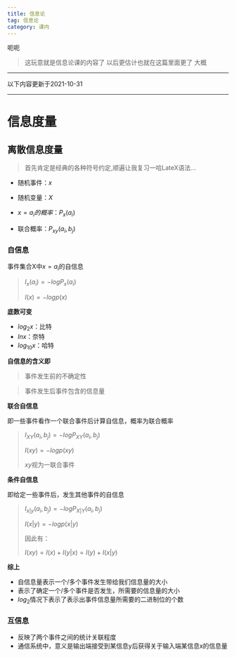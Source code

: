 ```yaml
---
title: 信息论
tag: 信息论
category: 课内
---
```




呃呃

> 这玩意就是信息论课的内容了 以后更估计也就在这篇里面更了 大概

<!-- more -->

---

以下内容更新于2021-10-31

---

# 信息度量

## 离散信息度量

> 首先肯定是经典的各种符号约定,顺遍让我复习一哈LateX语法...

- 随机事件：$x$

- 随机变量：$X$

- $x=a_i的概率$：$P_x(a_i)$

- 联合概率：$P_{xy}(a_i,b_j)$

### 自信息

事件集合X中$x=a_i$的自信息

> $I_x(a_i)=-logP_x(a_i)$
>
> $I(x)=-logp(x)$

**底数可变**

- $log_2x$：比特
- $lnx$：奈特
- $log_{10}x$：哈特

**自信息的含义即**

>事件发生前的不确定性

>事件发生后事件包含的信息量

**联合自信息**

即一些事件看作一个联合事件后计算自信息，概率为联合概率

> $I_{XY}(a_i,b_j)=-logP_{XY}(a_i,b_j)$
>
> $I(xy)=-logp(xy)$
>
> $xy$视为一联合事件

**条件自信息**

即给定一些事件后，发生其他事件的自信息

> $I_{x|y}(a_i,b_j)=-logP_{X|Y}(a_i,b_j)$
>
> $I(x|y)=-logp(x|y)$
>
> 因此有：
>
> $I(xy)=I(x)+I(y|x)=I(y)+I(x|y)$

**综上**

- 自信息量表示一个/多个事件发生带给我们信息量的大小
- 表示了确定一个/多个事件是否发生，所需要的信息量的大小
- $log_2$情况下表示了表示出事件信息量所需要的二进制位的个数



### 互信息

- 反映了两个事件之间的统计关联程度
- 通信系统中，意义是输出端接受到某信息y后获得关于输入端某信息x的信息量

